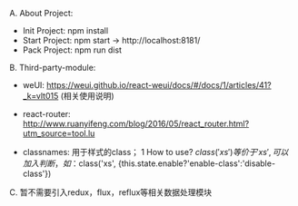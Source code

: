 A. About Project:
- Init Project: npm install
- Start Project: npm start -> http://localhost:8181/
- Pack Project: npm run dist

B. Third-party-module:
- weUI: https://weui.github.io/react-weui/docs/#/docs/1/articles/41?_k=vlt015 (相关使用说明)
- react-router: http://www.ruanyifeng.com/blog/2016/05/react_router.html?utm_source=tool.lu

- classnames: 用于样式的class； 
  1 How to use?  $class('xs')等价于 'xs', 可以加入判断，如：$class('xs', {this.state.enable?'enable-class':'disable-class'})
  
C. 暂不需要引入redux，flux，reflux等相关数据处理模块
